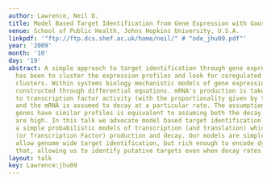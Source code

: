 ```yaml
---
author: Lawrence, Neil D.
title: Model Based Target Identification from Gene Expression with Gaussian Processes
venue: School of Public Health, Johns Hopkins University, U.S.A.
linkpdf: '"ftp://ftp.dcs.shef.ac.uk/home/neil/" # "ode_jhu09.pdf"'
year: '2009'
month: '10'
day: '19'
abstract: A simple approach to target identification through gene expression studies
  has been to cluster the expression profiles and look for coregulated genes within
  clusters. Within systems biology mechanistic models of gene expression are typically
  constructed through differential equations. mRNA's production is taken to be proportional
  to transcription factor activity (with the proportionality given by the sensitivity)
  and the mRNA is assumed to decay at a particular rate. The assumption that coregulated
  genes have similar profiles is equivalent to assuming both the decay and the sensitivity
  are high. In this talk we advocate model based target identification. We develop
  a simple probabilistic models of transcription (and translation) which encode mRNA
  (or Transcription Factor) production and decay. Our models are simple enough to
  allow genome wide target identification, but rich enough to encode dynamical behavior
  that, allowing us to identify putative targets even when decay rates are low.
layout: talk
key: Lawrence:jhu09
---
```


